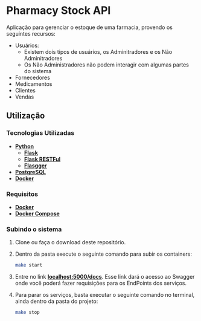 # Pharmacy Stock API

Aplicação para gerenciar o estoque de uma farmacia, provendo os seguintes recursos:
- Usuários:
    - Existem dois tipos de usuários, os Adminitradores e os Não Adminitradores
    - Os Não Administradores não podem interagir com algumas partes do sistema
- Fornecedores
- Medicamentos
- Clientes
- Vendas

## Utilização

### Tecnologias Utilizadas

* [**Python**](https://www.python.org)
    * [**Flask**](http://flask.pocoo.org)
    * [**Flask RESTFul**](https://flask-restful.readthedocs.io/en/latest/)
    * [**Flasgger**](https://github.com/rochacbruno/flasgger)
* [**PostgreSQL**](https://www.postgresql.org)
* [**Docker**](https://www.docker.com)

### Requisitos

* [**Docker**](https://www.docker.com)
* [**Docker Compose**](https://docs.docker.com/compose/install/)

### Subindo o sistema

1. Clone ou faça o download deste repositório.

2. Dentro da pasta execute o seguinte comando para subir os containers:
    ```sh
    make start
    ```
3. Entre no link [**localhost:5000/docs**](http://localhost:5000/docs).
Esse link dará o acesso ao Swagger onde você poderá fazer requisições para os EndPoints dos serviços.

4. Para parar os serviços, basta executar o seguinte comando no terminal, ainda dentro da pasta do projeto:
    ```sh
    make stop
    ```
